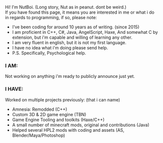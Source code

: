 Hi! I'm NutBoi. (Long story, Nut as in peanut. dont be weird.)<br>
If you have found this page, it means you are interested in me or what i do in regards to programming, if so, please note:

- I've been coding for around 10 years as of writing. (since 2015)
- I am proficient in C++, C#, Java, AngelScript, Haxe, And somewhat C by extension, but i'm capable and willing of learning any other.
- I am very fluent in english, but it is not my first language.
- I have no idea what i'm doing please send help.
- P.S. Specifically, Psychological help.

### I AM:
Not working on anything i'm ready to publicly announce just yet.

### I HAVE:
Worked on multiple projects previously: (that i can name)

- Amnesia: Remodded (C++)
- Custom 3D & 2D game engine (TBN)
- Game Engine Tooling and toolkits (Haxe/C++)
- A small number of minecraft mods, original and contributions (Java)
- Helped several HPL2 mods with coding and assets (AS, Blender/Maya/Photoshop)

